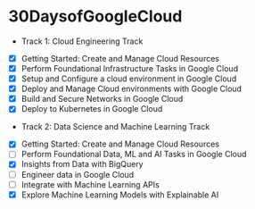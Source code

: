 # 30DaysofGoogleCloud

* Track 1: Cloud Engineering Track

- [x] Getting Started: Create and Manage Cloud Resources
- [x] Perform Foundational Infrastructure Tasks in Google Cloud
- [x] Setup and Configure a cloud environment in Google Cloud
- [x] Deploy and Manage Cloud environments with Google Cloud
- [x] Build and Secure Networks in Google Cloud
- [x] Deploy to Kubernetes in Google Cloud

* Track 2: Data Science and Machine Learning Track

- [x] Getting Started: Create and Manage Cloud Resources
- [ ] Perform Foundational Data, ML and AI Tasks in Google Cloud
- [x] Insights from Data with BigQuery
- [ ] Engineer data in Google Cloud
- [ ] Integrate with Machine Learning APIs
- [x] Explore Machine Learning Models with Explainable AI
